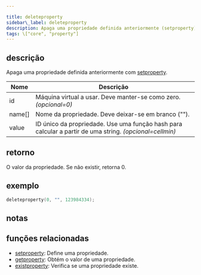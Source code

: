 ```yaml
---

title: deleteproperty
sidebar\_label: deleteproperty
description: Apaga uma propriedade definida anteriormente (setproperty).
tags: \["core", "property"]
---
```


<LowercaseNote />

## descrição

Apaga uma propriedade definida anteriormente com [setproperty](setproperty).

| Nome    | Descrição                                                                                               |
| ------- | ------------------------------------------------------------------------------------------------------- |
| id      | Máquina virtual a usar. Deve manter-se como zero. *(opcional=0)*                                        |
| name\[] | Nome da propriedade. Deve deixar-se em branco ("").                                                     |
| value   | ID único da propriedade. Use uma função hash para calcular a partir de uma string. *(opcional=cellmin)* |

## retorno

O valor da propriedade. Se não existir, retorna 0.

## exemplo

```c
deleteproperty(0, "", 123984334);
```

## notas

## funções relacionadas

* [setproperty](setproperty): Define uma propriedade.
* [getproperty](getproperty): Obtém o valor de uma propriedade.
* [existproperty](existproperty): Verifica se uma propriedade existe.
